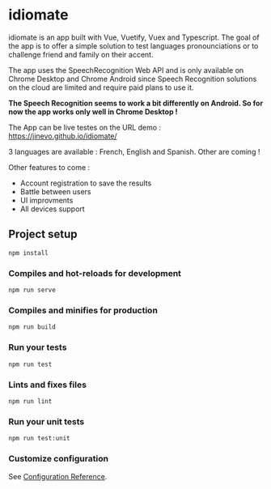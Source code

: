 # idiomate

idiomate is an app built with Vue, Vuetify, Vuex and Typescript. The goal of the app is to offer a simple solution to test languages pronounciations or to challenge friend and family on their accent.

The app uses the SpeechRecognition Web API and is only available on Chrome Desktop and Chrome Android since Speech Recognition solutions on the cloud are limited and require paid plans to use it.

**The Speech Recognition seems to work a bit differently on Android. So for now the app works only well in Chrome Desktop !**

The App can be live testes on the URL demo : https://jinevo.github.io/idiomate/

3 languages are available : French, English and Spanish. Other are coming !

Other features to come :
 - Account registration to save the results
 - Battle between users
 - UI improvments
 - All devices support

## Project setup
```
npm install
```

### Compiles and hot-reloads for development
```
npm run serve
```

### Compiles and minifies for production
```
npm run build
```

### Run your tests
```
npm run test
```

### Lints and fixes files
```
npm run lint
```

### Run your unit tests
```
npm run test:unit
```

### Customize configuration
See [Configuration Reference](https://cli.vuejs.org/config/).
